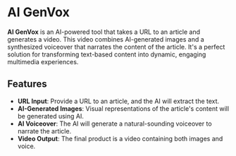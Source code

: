 # AI GenVox

**AI GenVox** is an AI-powered tool that takes a URL to an article and generates a video. This video combines AI-generated images and a synthesized voiceover that narrates the content of the article. It's a perfect solution for transforming text-based content into dynamic, engaging multimedia experiences.

## Features
- **URL Input**: Provide a URL to an article, and the AI will extract the text.
- **AI-Generated Images**: Visual representations of the article's content will be generated using AI.
- **AI Voiceover**: The AI will generate a natural-sounding voiceover to narrate the article.
- **Video Output**: The final product is a video containing both images and voice.
